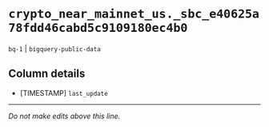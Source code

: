 # `crypto_near_mainnet_us._sbc_e40625a78fdd46cabd5c9109180ec4b0`
`bq-1` | `bigquery-public-data`

## Column details
* [TIMESTAMP] `last_update`

-------------------------------------------------------------------------------
*Do not make edits above this line.*
